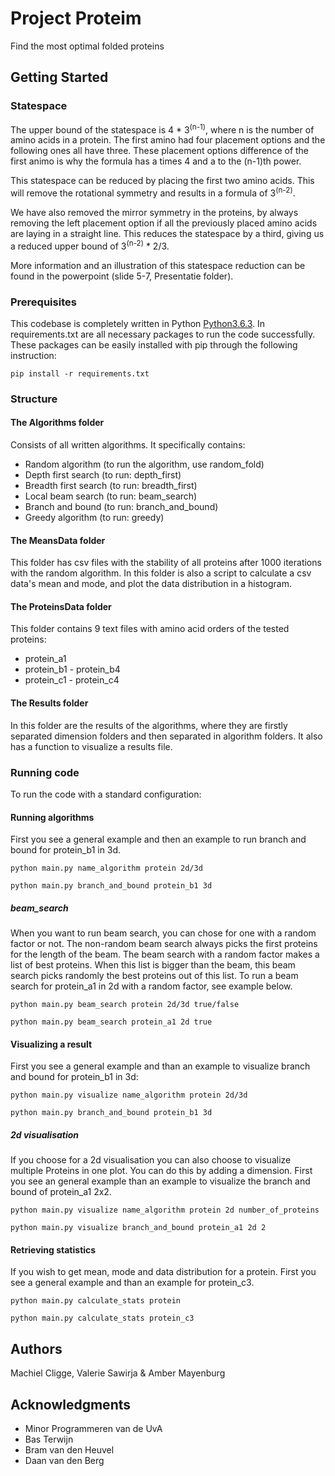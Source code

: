 # Project Proteim

Find the most optimal folded proteins

## Getting Started

### Statespace
The upper bound of the statespace is 4 * 3<sup>(n-1)</sup>, where n is the number of amino acids in a protein.
The first amino had four placement options and the following ones all have three.
These placement options difference of the first animo is why the formula has a times 4 and a to the (n-1)th power.

This statespace can be reduced by placing the first two amino acids. This will remove the rotational symmetry
and results in a formula of 3<sup>(n-2)</sup>.

We have also removed the mirror symmetry in the proteins, by always removing the left placement option if all the
previously placed amino acids are laying in a straight line. This reduces the statespace by a third,
giving us a reduced upper bound of 3<sup>(n-2)</sup> * 2/3.

More information and an illustration of this statespace reduction can be found in the powerpoint (slide 5-7, Presentatie folder).

### Prerequisites

This codebase is completely written in Python [Python3.6.3](https://www.python.org/downloads/). In requirements.txt are all necessary packages to run the code successfully. These packages can be easily installed with pip through the following instruction:

```
pip install -r requirements.txt
```

### Structure

#### The Algorithms folder
Consists of all written algorithms. It specifically contains:
* Random algorithm      (to run the algorithm, use random_fold)
* Depth first search    (to run: depth_first)
* Breadth first search  (to run: breadth_first)
* Local beam search     (to run: beam_search)
* Branch and bound      (to run: branch_and_bound)
* Greedy algorithm      (to run: greedy)

#### The MeansData folder
This folder has csv files with the stability of all proteins after 1000 iterations with the random algorithm.
In this folder is also a script to calculate a csv data's mean and mode, and plot the data distribution in a histogram.

#### The ProteinsData folder
This folder contains 9 text files with amino acid orders of the tested proteins:
* protein_a1
* protein_b1 - protein_b4
* protein_c1 - protein_c4

#### The Results folder
In this folder are the results of the algorithms, where they are firstly separated dimension folders and then separated in  algorithm folders.
It also has a function to visualize a results file.


### Running code

To run the code with a standard configuration:

#### Running algorithms
First you see a general example and then an example to run branch and bound for protein_b1 in 3d.

```
python main.py name_algorithm protein 2d/3d

python main.py branch_and_bound protein_b1 3d
```

##### beam_search
When you want to run beam search, you can chose for one with a random factor or not.
The non-random beam search always picks the first proteins for the length of the beam.
The beam search with a random factor makes a list of best proteins. When this list
is bigger than the beam, this beam search picks randomly the best proteins out of this
list. To run a beam search for protein_a1 in 2d with a random factor, see example below.

```
python main.py beam_search protein 2d/3d true/false

python main.py beam_search protein_a1 2d true
```

#### Visualizing a result
First you see a general example and than an example to visualize branch and bound for protein_b1 in 3d:

```
python main.py visualize name_algorithm protein 2d/3d

python main.py branch_and_bound protein_b1 3d
```

##### 2d visualisation
If you choose for a 2d visualisation you can also choose to visualize multiple Proteins
in one plot. You can do this by adding a dimension. First you see an general example
than an example to visualize the branch and bound of protein_a1 2x2.


```
python main.py visualize name_algorithm protein 2d number_of_proteins

python main.py visualize branch_and_bound protein_a1 2d 2
```

#### Retrieving statistics
If you wish to get mean, mode and data distribution for a protein.
First you see a general example and than an example for protein_c3.


```
python main.py calculate_stats protein

python main.py calculate_stats protein_c3
```


## Authors
Machiel Cligge,
Valerie Sawirja &
Amber Mayenburg

## Acknowledgments
* Minor Programmeren van de UvA
* Bas Terwijn
* Bram van den Heuvel
* Daan van den Berg
